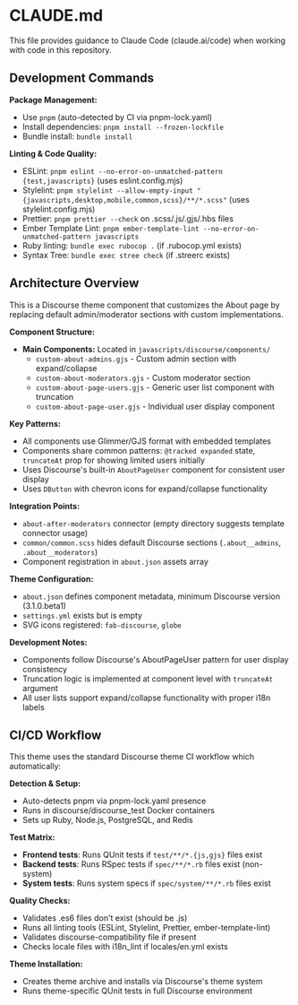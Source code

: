 # CLAUDE.md

This file provides guidance to Claude Code (claude.ai/code) when working with code in this repository.

## Development Commands

**Package Management:**
- Use `pnpm` (auto-detected by CI via pnpm-lock.yaml)
- Install dependencies: `pnpm install --frozen-lockfile`
- Bundle install: `bundle install`

**Linting & Code Quality:**
- ESLint: `pnpm eslint --no-error-on-unmatched-pattern {test,javascripts}` (uses eslint.config.mjs)
- Stylelint: `pnpm stylelint --allow-empty-input "{javascripts,desktop,mobile,common,scss}/**/*.scss"` (uses stylelint.config.mjs)
- Prettier: `pnpm prettier --check` on .scss/.js/.gjs/.hbs files
- Ember Template Lint: `pnpm ember-template-lint --no-error-on-unmatched-pattern javascripts`
- Ruby linting: `bundle exec rubocop .` (if .rubocop.yml exists)
- Syntax Tree: `bundle exec stree check` (if .streerc exists)

## Architecture Overview

This is a Discourse theme component that customizes the About page by replacing default admin/moderator sections with custom implementations.

**Component Structure:**
- **Main Components:** Located in `javascripts/discourse/components/`
  - `custom-about-admins.gjs` - Custom admin section with expand/collapse
  - `custom-about-moderators.gjs` - Custom moderator section
  - `custom-about-page-users.gjs` - Generic user list component with truncation
  - `custom-about-page-user.gjs` - Individual user display component

**Key Patterns:**
- All components use Glimmer/GJS format with embedded templates
- Components share common patterns: `@tracked expanded` state, `truncateAt` prop for showing limited users initially
- Uses Discourse's built-in `AboutPageUser` component for consistent user display
- Uses `DButton` with chevron icons for expand/collapse functionality

**Integration Points:**
- `about-after-moderators` connector (empty directory suggests template connector usage)
- `common/common.scss` hides default Discourse sections (`.about__admins`, `.about__moderators`)
- Component registration in `about.json` assets array

**Theme Configuration:**
- `about.json` defines component metadata, minimum Discourse version (3.1.0.beta1)
- `settings.yml` exists but is empty
- SVG icons registered: `fab-discourse`, `globe`

**Development Notes:**
- Components follow Discourse's AboutPageUser pattern for user display consistency  
- Truncation logic is implemented at component level with `truncateAt` argument
- All user lists support expand/collapse functionality with proper i18n labels

## CI/CD Workflow

This theme uses the standard Discourse theme CI workflow which automatically:

**Detection & Setup:**
- Auto-detects pnpm via pnpm-lock.yaml presence
- Runs in discourse/discourse_test Docker containers
- Sets up Ruby, Node.js, PostgreSQL, and Redis

**Test Matrix:**
- **Frontend tests**: Runs QUnit tests if `test/**/*.{js,gjs}` files exist
- **Backend tests**: Runs RSpec tests if `spec/**/*.rb` files exist (non-system)
- **System tests**: Runs system specs if `spec/system/**/*.rb` files exist

**Quality Checks:**
- Validates .es6 files don't exist (should be .js)
- Runs all linting tools (ESLint, Stylelint, Prettier, ember-template-lint)
- Validates discourse-compatibility file if present
- Checks locale files with i18n_lint if locales/en.yml exists

**Theme Installation:**
- Creates theme archive and installs via Discourse's theme system
- Runs theme-specific QUnit tests in full Discourse environment
